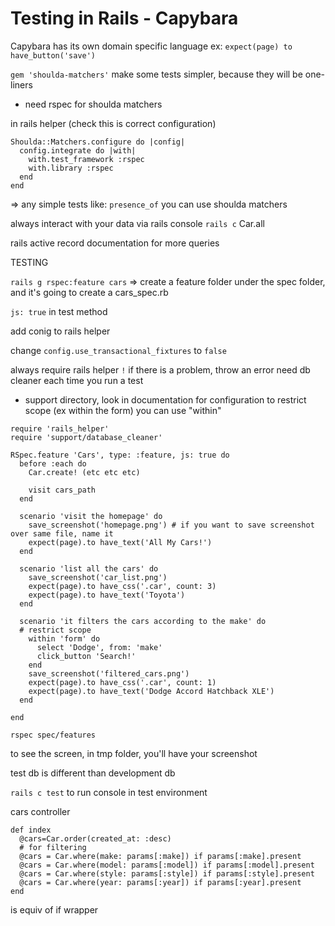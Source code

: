 # Testing in Rails - Capybara

Capybara has its own domain specific language
ex: `expect(page) to have_button('save')`

`gem 'shoulda-matchers'`
make some tests simpler, because they will be one-liners
- need rspec for shoulda matchers

in rails helper (check this is correct configuration)
```
Shoulda::Matchers.configure do |config|
  config.integrate do |with|
    with.test_framework :rspec
    with.library :rspec
  end
end
```

=> any simple tests like: `presence_of` you can use shoulda matchers

always interact with your data via rails console
`rails c`
Car.all 

rails active record documentation for more queries

TESTING

`rails g rspec:feature cars`
=> create a feature folder under the spec folder, and it's going to create a cars_spec.rb

`js: true` in test method 

add conig to rails helper

change `config.use_transactional_fixtures` to `false`

always require rails helper
`!` if there is a problem, throw an error 
need db cleaner each time you run a test
  - support directory, look in documentation for configuration
to restrict scope (ex within the form) you can use "within"

```
require 'rails_helper'
require 'support/database_cleaner'

RSpec.feature 'Cars', type: :feature, js: true do
  before :each do
    Car.create! (etc etc etc)

    visit cars_path
  end

  scenario 'visit the homepage' do
    save_screenshot('homepage.png') # if you want to save screenshot over same file, name it
    expect(page).to have_text('All My Cars!')
  end

  scenario 'list all the cars' do
    save_screenshot('car_list.png')
    expect(page).to have_css('.car', count: 3)
    expect(page).to have_text('Toyota')
  end

  scenario 'it filters the cars according to the make' do
  # restrict scope
    within 'form' do
      select 'Dodge', from: 'make'
      click_button 'Search!'
    end
    save_screenshot('filtered_cars.png')
    expect(page).to have_css('.car', count: 1)
    expect(page).to have_text('Dodge Accord Hatchback XLE')
  end

end
```

`rspec spec/features`

to see the screen, in tmp folder, you'll have your screenshot

test db is different than development db

`rails c test` to run console in test environment

cars controller
```
def index
  @cars=Car.order(created_at: :desc)
  # for filtering
  @cars = Car.where(make: params[:make]) if params[:make].present
  @cars = Car.where(model: params[:model]) if params[:model].present
  @cars = Car.where(style: params[:style]) if params[:style].present
  @cars = Car.where(year: params[:year]) if params[:year].present
end
```
is equiv of if wrapper